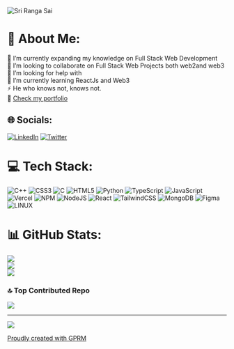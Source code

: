 
![Sri Ranga Sai](https://github.com/theunhackable/theunhackable/assets/53367382/c459e472-3209-4be8-8b29-54851ef11154)

# 💫 About Me:
🔭 I’m currently expanding my knowledge on Full Stack Web Development<br>👯 I’m looking to collaborate on Full Stack Web Projects both web2and web3<br>🤝 I’m looking for help with <br>🌱 I’m currently learning ReactJs and Web3 <br>⚡ He who knows not, knows not. <br>
🔗 [Check my portfolio](https://srirangasai.dev)
## 🌐 Socials:
[![LinkedIn](https://img.shields.io/badge/LinkedIn-%230077B5.svg?logo=linkedin&logoColor=white)](https://linkedin.com/in/https://www.linkedin.com/in/srsp1116) [![Twitter](https://img.shields.io/badge/Twitter-%231DA1F2.svg?logo=Twitter&logoColor=white)](https://twitter.com/https://twitter.com/SriRangaSaiP) 
# 💻 Tech Stack:
![C++](https://img.shields.io/badge/c++-%2300599C.svg?style=for-the-badge&logo=c%2B%2B&logoColor=white) ![CSS3](https://img.shields.io/badge/css3-%231572B6.svg?style=for-the-badge&logo=css3&logoColor=white) ![C](https://img.shields.io/badge/c-%2300599C.svg?style=for-the-badge&logo=c&logoColor=white) ![HTML5](https://img.shields.io/badge/html5-%23E34F26.svg?style=for-the-badge&logo=html5&logoColor=white) ![Python](https://img.shields.io/badge/python-3670A0?style=for-the-badge&logo=python&logoColor=ffdd54) ![TypeScript](https://img.shields.io/badge/typescript-%23007ACC.svg?style=for-the-badge&logo=typescript&logoColor=white) ![JavaScript](https://img.shields.io/badge/javascript-%23323330.svg?style=for-the-badge&logo=javascript&logoColor=%23F7DF1E) ![Vercel](https://img.shields.io/badge/vercel-%23000000.svg?style=for-the-badge&logo=vercel&logoColor=white) ![NPM](https://img.shields.io/badge/NPM-%23000000.svg?style=for-the-badge&logo=npm&logoColor=white) ![NodeJS](https://img.shields.io/badge/node.js-6DA55F?style=for-the-badge&logo=node.js&logoColor=white) ![React](https://img.shields.io/badge/react-%2320232a.svg?style=for-the-badge&logo=react&logoColor=%2361DAFB) ![TailwindCSS](https://img.shields.io/badge/tailwindcss-%2338B2AC.svg?style=for-the-badge&logo=tailwind-css&logoColor=white) ![MongoDB](https://img.shields.io/badge/MongoDB-%234ea94b.svg?style=for-the-badge&logo=mongodb&logoColor=white) 	![Figma](https://img.shields.io/badge/figma-%23F24E1E.svg?style=for-the-badge&logo=figma&logoColor=white) ![LINUX](https://img.shields.io/badge/Linux-FCC624?style=for-the-badge&logo=linux&logoColor=black)
# 📊 GitHub Stats:
![](https://github-readme-stats.vercel.app/api?username=theunhackable&theme=dark&hide_border=true&include_all_commits=true&count_private=true)<br/>
![](https://github-readme-streak-stats.herokuapp.com/?user=theunhackable&theme=dark&hide_border=true)<br/>
![](https://github-readme-stats.vercel.app/api/top-langs/?username=theunhackable&theme=dark&hide_border=true&include_all_commits=true&count_private=true&layout=compact)
### 🔝 Top Contributed Repo
![](https://github-contributor-stats.vercel.app/api?username=theunhackable&limit=5&theme=dark&combine_all_yearly_contributions=true)

---
[![](https://visitcount.itsvg.in/api?id=theunhackable&icon=0&color=0)](https://visitcount.itsvg.in)

[Proudly created with GPRM](https://gprm.itsvg.in)
